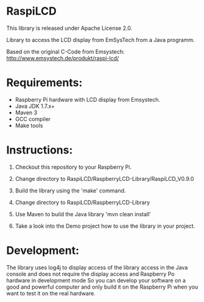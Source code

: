 RaspiLCD
========

This library is released under Apache License 2.0.

Library to access the LCD display from EmSysTech from a Java programm.

Based on the original C-Code from Emsystech: http://www.emsystech.de/produkt/raspi-lcd/

Requirements:
=============
- Raspberry Pi hardware with LCD display from Emsystech.
- Java JDK 1.7.x+
- Maven 3
- GCC compiler
- Make tools

Instructions:
=============
1. Checkout this repository to your Raspberry Pi.
2. Change directory to RaspiLCD/RaspberryLCD-Library/RaspiLCD_V0.9.0
3. Build the library using the 'make' command.
4. Change directory to RaspiLCD/RaspberryLCD-Library
5. Use Maven to build the Java library 'mvn clean install'

6. Take a look into the Demo project how to use the library in your project.



Development:
============
The library uses log4j to display access of the library access in the Java console
and does not require the display access and Raspberry Po hardware in development mode
So you can develop your software on a good and powerful computer and only build it
on the Raspberry Pi when you want to test it on the real hardware.